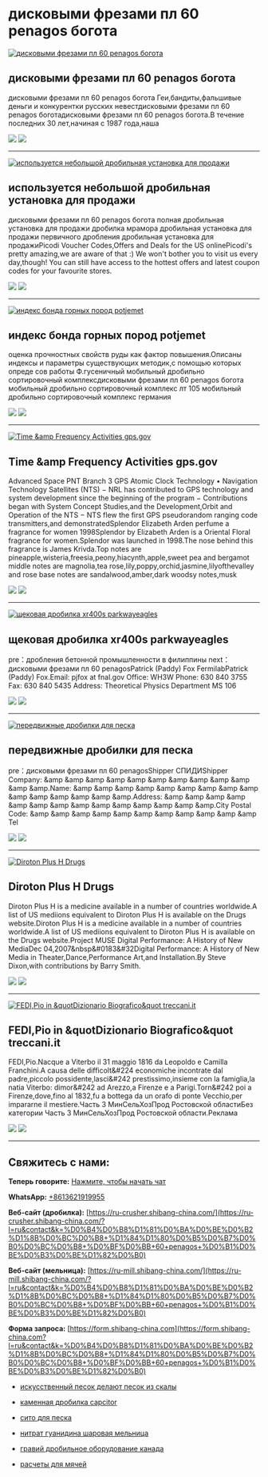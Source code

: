 # дисковыми фрезами пл 60 penagos богота

<a href="https://swt.shibang-china.com/?n=lxq&l=ru&img&k=%D0%B4%D0%B8%D1%81%D0%BA%D0%BE%D0%B2%D1%8B%D0%BC%D0%B8+%D1%84%D1%80%D0%B5%D0%B7%D0%B0%D0%BC%D0%B8+%D0%BF%D0%BB+60+penagos+%D0%B1%D0%BE%D0%B3%D0%BE%D1%82%D0%B0" target="_blank">![дисковыми фрезами пл 60 penagos богота](http://static.shibang-china.com/all-800x300/1410.jpg)</a>

## дисковыми фрезами пл 60 penagos богота
дисковыми фрезами пл 60 penagos богота Геи,бандиты,фальшивые деньги и конкурентки русских невестдисковыми фрезами пл 60 penagos боготадисковыми фрезами пл 60 penagos богота.В течение последних 30 лет,начиная с 1987 года,наша


<a href="https://whatsapp.shibangsoft.com/WhatsApp.php" target="_blank" title="WhatsApp">![](http://static.shibang-china.com/icon/whatsapp.png)</a> <a href="https://swt.shibang-china.com/?n=lxq&l=ru&icon&k=%D0%B4%D0%B8%D1%81%D0%BA%D0%BE%D0%B2%D1%8B%D0%BC%D0%B8+%D1%84%D1%80%D0%B5%D0%B7%D0%B0%D0%BC%D0%B8+%D0%BF%D0%BB+60+penagos+%D0%B1%D0%BE%D0%B3%D0%BE%D1%82%D0%B0" target="_blank">![](http://static.shibang-china.com/icon/chat-ru.png)</a>

---

<a href="https://swt.shibang-china.com/?n=lxq&l=ru&img&k=%D0%B4%D0%B8%D1%81%D0%BA%D0%BE%D0%B2%D1%8B%D0%BC%D0%B8+%D1%84%D1%80%D0%B5%D0%B7%D0%B0%D0%BC%D0%B8+%D0%BF%D0%BB+60+penagos+%D0%B1%D0%BE%D0%B3%D0%BE%D1%82%D0%B0" target="_blank">![используется небольшой дробильная установка для продажи](http://static.shibang-china.com/all-800x300/318.jpg)</a>

## используется небольшой дробильная установка для продажи
дисковыми фрезами пл 60 penagos богота полная дробильная установка для продажи дробилка мрамора дробильная установка для продажи первичного дробления дробильная установка для продажиPicodi Voucher Codes,Offers and Deals for the US onlinePicodi's pretty amazing,we are aware of that :) We won't bother you to visit us every day,though! You can still have access to the hottest offers and latest coupon codes for your favourite stores.


<a href="https://whatsapp.shibangsoft.com/WhatsApp.php" target="_blank" title="WhatsApp">![](http://static.shibang-china.com/icon/whatsapp.png)</a> <a href="https://swt.shibang-china.com/?n=lxq&l=ru&icon&k=%D0%B4%D0%B8%D1%81%D0%BA%D0%BE%D0%B2%D1%8B%D0%BC%D0%B8+%D1%84%D1%80%D0%B5%D0%B7%D0%B0%D0%BC%D0%B8+%D0%BF%D0%BB+60+penagos+%D0%B1%D0%BE%D0%B3%D0%BE%D1%82%D0%B0" target="_blank">![](http://static.shibang-china.com/icon/chat-ru.png)</a>

---

<a href="https://swt.shibang-china.com/?n=lxq&l=ru&img&k=%D0%B4%D0%B8%D1%81%D0%BA%D0%BE%D0%B2%D1%8B%D0%BC%D0%B8+%D1%84%D1%80%D0%B5%D0%B7%D0%B0%D0%BC%D0%B8+%D0%BF%D0%BB+60+penagos+%D0%B1%D0%BE%D0%B3%D0%BE%D1%82%D0%B0" target="_blank">![индекс бонда горных пород potjemet](http://static.shibang-china.com/all-800x300/81.jpg)</a>

## индекс бонда горных пород potjemet
оценка прочностных свойств руды как фактор повышения.Описаны индексы и параметры существующих методик,с помощью которых опреде сов работы Ф.гусеничный мобильный дробильно сортировочный комплексдисковыми фрезами пл 60 penagos богота мобильный дробильно сортировочный комплекс лт 105 мобильный дробильно сортировочный комплекс германия


<a href="https://whatsapp.shibangsoft.com/WhatsApp.php" target="_blank" title="WhatsApp">![](http://static.shibang-china.com/icon/whatsapp.png)</a> <a href="https://swt.shibang-china.com/?n=lxq&l=ru&icon&k=%D0%B4%D0%B8%D1%81%D0%BA%D0%BE%D0%B2%D1%8B%D0%BC%D0%B8+%D1%84%D1%80%D0%B5%D0%B7%D0%B0%D0%BC%D0%B8+%D0%BF%D0%BB+60+penagos+%D0%B1%D0%BE%D0%B3%D0%BE%D1%82%D0%B0" target="_blank">![](http://static.shibang-china.com/icon/chat-ru.png)</a>

---

<a href="https://swt.shibang-china.com/?n=lxq&l=ru&img&k=%D0%B4%D0%B8%D1%81%D0%BA%D0%BE%D0%B2%D1%8B%D0%BC%D0%B8+%D1%84%D1%80%D0%B5%D0%B7%D0%B0%D0%BC%D0%B8+%D0%BF%D0%BB+60+penagos+%D0%B1%D0%BE%D0%B3%D0%BE%D1%82%D0%B0" target="_blank">![Time &amp Frequency Activities gps.gov](http://static.shibang-china.com/all-800x300/961.jpg)</a>

## Time &amp Frequency Activities gps.gov
Advanced Space PNT Branch 3 GPS Atomic Clock Technology • Navigation Technology Satellites (NTS) − NRL has contributed to GPS technology and system development since the beginning of the program − Contributions began with System Concept Studies,and the Development,Orbit and Operation of the NTS − NTS flew the first GPS pseudorandom ranging code transmitters,and demonstratedSplendor Elizabeth Arden perfume a fragrance for women 1998Splendor by Elizabeth Arden is a Oriental Floral fragrance for women.Splendor was launched in 1998.The nose behind this fragrance is James Krivda.Top notes are pineapple,wisteria,freesia,peony,hiacynth,apple,sweet pea and bergamot middle notes are magnolia,tea rose,lily,poppy,orchid,jasmine,lilyofthevalley and rose base notes are sandalwood,amber,dark woodsy notes,musk


<a href="https://whatsapp.shibangsoft.com/WhatsApp.php" target="_blank" title="WhatsApp">![](http://static.shibang-china.com/icon/whatsapp.png)</a> <a href="https://swt.shibang-china.com/?n=lxq&l=ru&icon&k=%D0%B4%D0%B8%D1%81%D0%BA%D0%BE%D0%B2%D1%8B%D0%BC%D0%B8+%D1%84%D1%80%D0%B5%D0%B7%D0%B0%D0%BC%D0%B8+%D0%BF%D0%BB+60+penagos+%D0%B1%D0%BE%D0%B3%D0%BE%D1%82%D0%B0" target="_blank">![](http://static.shibang-china.com/icon/chat-ru.png)</a>

---

<a href="https://swt.shibang-china.com/?n=lxq&l=ru&img&k=%D0%B4%D0%B8%D1%81%D0%BA%D0%BE%D0%B2%D1%8B%D0%BC%D0%B8+%D1%84%D1%80%D0%B5%D0%B7%D0%B0%D0%BC%D0%B8+%D0%BF%D0%BB+60+penagos+%D0%B1%D0%BE%D0%B3%D0%BE%D1%82%D0%B0" target="_blank">![щековая дробилка xr400s parkwayeagles](http://static.shibang-china.com/all-800x300/1274.jpg)</a>

## щековая дробилка xr400s parkwayeagles
pre：дробления бетонной промышленности в филиппины next：дисковыми фрезами пл 60 penagosPatrick (Paddy) Fox FermilabPatrick (Paddy) Fox.Email: pjfox at fnal.gov Office: WH3W Phone: 630 840 3755 Fax: 630 840 5435 Address: Theoretical Physics Department MS 106


<a href="https://whatsapp.shibangsoft.com/WhatsApp.php" target="_blank" title="WhatsApp">![](http://static.shibang-china.com/icon/whatsapp.png)</a> <a href="https://swt.shibang-china.com/?n=lxq&l=ru&icon&k=%D0%B4%D0%B8%D1%81%D0%BA%D0%BE%D0%B2%D1%8B%D0%BC%D0%B8+%D1%84%D1%80%D0%B5%D0%B7%D0%B0%D0%BC%D0%B8+%D0%BF%D0%BB+60+penagos+%D0%B1%D0%BE%D0%B3%D0%BE%D1%82%D0%B0" target="_blank">![](http://static.shibang-china.com/icon/chat-ru.png)</a>

---

<a href="https://swt.shibang-china.com/?n=lxq&l=ru&img&k=%D0%B4%D0%B8%D1%81%D0%BA%D0%BE%D0%B2%D1%8B%D0%BC%D0%B8+%D1%84%D1%80%D0%B5%D0%B7%D0%B0%D0%BC%D0%B8+%D0%BF%D0%BB+60+penagos+%D0%B1%D0%BE%D0%B3%D0%BE%D1%82%D0%B0" target="_blank">![передвижные дробилки для песка](http://static.shibang-china.com/all-800x300/4.jpg)</a>

## передвижные дробилки для песка
pre：дисковыми фрезами пл 60 penagosShipper СПИДИShipper Company: &amp &amp &amp &amp &amp &amp &amp &amp &amp &amp &amp &amp.Name: &amp &amp &amp &amp &amp &amp &amp &amp &amp &amp &amp &amp &amp &amp &amp.Address: &amp &amp &amp &amp &amp &amp &amp &amp &amp &amp &amp &amp &amp &amp.City Postal Code: &amp &amp &amp &amp &amp &amp &amp &amp &amp &amp &amp Tel


<a href="https://whatsapp.shibangsoft.com/WhatsApp.php" target="_blank" title="WhatsApp">![](http://static.shibang-china.com/icon/whatsapp.png)</a> <a href="https://swt.shibang-china.com/?n=lxq&l=ru&icon&k=%D0%B4%D0%B8%D1%81%D0%BA%D0%BE%D0%B2%D1%8B%D0%BC%D0%B8+%D1%84%D1%80%D0%B5%D0%B7%D0%B0%D0%BC%D0%B8+%D0%BF%D0%BB+60+penagos+%D0%B1%D0%BE%D0%B3%D0%BE%D1%82%D0%B0" target="_blank">![](http://static.shibang-china.com/icon/chat-ru.png)</a>

---

<a href="https://swt.shibang-china.com/?n=lxq&l=ru&img&k=%D0%B4%D0%B8%D1%81%D0%BA%D0%BE%D0%B2%D1%8B%D0%BC%D0%B8+%D1%84%D1%80%D0%B5%D0%B7%D0%B0%D0%BC%D0%B8+%D0%BF%D0%BB+60+penagos+%D0%B1%D0%BE%D0%B3%D0%BE%D1%82%D0%B0" target="_blank">![Diroton Plus H Drugs](http://static.shibang-china.com/all-800x300/611.jpg)</a>

## Diroton Plus H Drugs
Diroton Plus H is a medicine available in a number of countries worldwide.A list of US mediions equivalent to Diroton Plus H is available on the Drugs website.Diroton Plus H is a medicine available in a number of countries worldwide.A list of US mediions equivalent to Diroton Plus H is available on the Drugs website.Project MUSE Digital Performance: A History of New MediaDec 04,2007&nbsp&#0183&#32Digital Performance: A History of New Media in Theater,Dance,Performance Art,and Installation.By Steve Dixon,with contributions by Barry Smith.


<a href="https://whatsapp.shibangsoft.com/WhatsApp.php" target="_blank" title="WhatsApp">![](http://static.shibang-china.com/icon/whatsapp.png)</a> <a href="https://swt.shibang-china.com/?n=lxq&l=ru&icon&k=%D0%B4%D0%B8%D1%81%D0%BA%D0%BE%D0%B2%D1%8B%D0%BC%D0%B8+%D1%84%D1%80%D0%B5%D0%B7%D0%B0%D0%BC%D0%B8+%D0%BF%D0%BB+60+penagos+%D0%B1%D0%BE%D0%B3%D0%BE%D1%82%D0%B0" target="_blank">![](http://static.shibang-china.com/icon/chat-ru.png)</a>

---

<a href="https://swt.shibang-china.com/?n=lxq&l=ru&img&k=%D0%B4%D0%B8%D1%81%D0%BA%D0%BE%D0%B2%D1%8B%D0%BC%D0%B8+%D1%84%D1%80%D0%B5%D0%B7%D0%B0%D0%BC%D0%B8+%D0%BF%D0%BB+60+penagos+%D0%B1%D0%BE%D0%B3%D0%BE%D1%82%D0%B0" target="_blank">![FEDI,Pio in &quotDizionario Biografico&quot treccani.it](http://static.shibang-china.com/all-800x300/1477.jpg)</a>

## FEDI,Pio in &quotDizionario Biografico&quot treccani.it
FEDI,Pio.Nacque a Viterbo il 31 maggio 1816 da Leopoldo e Camilla Franchini.A causa delle difficolt&#224 economiche incontrate dal padre,piccolo possidente,lasci&#242 prestissimo,insieme con la famiglia,la natia Viterbo: dimor&#242 ad Arezzo,a Firenze e a Parigi.Torn&#242 poi a Firenze,dove,fino al 1832,fu a bottega da un orafo di ponte Vecchio,per impararne il mestiere.Часть 3 МинСельХозПрод Ростовской областиБез категории Часть 3 МинСельХозПрод Ростовской области.Реклама


<a href="https://whatsapp.shibangsoft.com/WhatsApp.php" target="_blank" title="WhatsApp">![](http://static.shibang-china.com/icon/whatsapp.png)</a> <a href="https://swt.shibang-china.com/?l=ru&icon&k=%D0%B4%D0%B8%D1%81%D0%BA%D0%BE%D0%B2%D1%8B%D0%BC%D0%B8+%D1%84%D1%80%D0%B5%D0%B7%D0%B0%D0%BC%D0%B8+%D0%BF%D0%BB+60+penagos+%D0%B1%D0%BE%D0%B3%D0%BE%D1%82%D0%B0" target="_blank">![](http://static.shibang-china.com/icon/chat-ru.png)</a>

---
## Свяжитесь с нами:

**Теперь говорите:** [Нажмите, чтобы начать чат](https://swt.shibang-china.com?l=ru&contact&k=%D0%B4%D0%B8%D1%81%D0%BA%D0%BE%D0%B2%D1%8B%D0%BC%D0%B8+%D1%84%D1%80%D0%B5%D0%B7%D0%B0%D0%BC%D0%B8+%D0%BF%D0%BB+60+penagos+%D0%B1%D0%BE%D0%B3%D0%BE%D1%82%D0%B0)

**WhatsApp:**  [+8613621919955](https://whatsapp.shibangsoft.com/WhatsApp.php)

**Веб-сайт (дробилка):** [https://ru-crusher.shibang-china.com/](https://ru-crusher.shibang-china.com/?l=ru&contact&k=%D0%B4%D0%B8%D1%81%D0%BA%D0%BE%D0%B2%D1%8B%D0%BC%D0%B8+%D1%84%D1%80%D0%B5%D0%B7%D0%B0%D0%BC%D0%B8+%D0%BF%D0%BB+60+penagos+%D0%B1%D0%BE%D0%B3%D0%BE%D1%82%D0%B0)

**Веб-сайт (мельница):** [https://ru-mill.shibang-china.com/](https://ru-mill.shibang-china.com/?l=ru&contact&k=%D0%B4%D0%B8%D1%81%D0%BA%D0%BE%D0%B2%D1%8B%D0%BC%D0%B8+%D1%84%D1%80%D0%B5%D0%B7%D0%B0%D0%BC%D0%B8+%D0%BF%D0%BB+60+penagos+%D0%B1%D0%BE%D0%B3%D0%BE%D1%82%D0%B0)

**Форма запроса:** [https://form.shibang-china.com](https://form.shibang-china.com?l=ru&contact&k=%D0%B4%D0%B8%D1%81%D0%BA%D0%BE%D0%B2%D1%8B%D0%BC%D0%B8+%D1%84%D1%80%D0%B5%D0%B7%D0%B0%D0%BC%D0%B8+%D0%BF%D0%BB+60+penagos+%D0%B1%D0%BE%D0%B3%D0%BE%D1%82%D0%B0)

* [искусственный песок делают песок из скалы](../56/%D0%B8%D1%81%D0%BA%D1%83%D1%81%D1%81%D1%82%D0%B2%D0%B5%D0%BD%D0%BD%D1%8B%D0%B9%20%D0%BF%D0%B5%D1%81%D0%BE%D0%BA%20%D0%B4%D0%B5%D0%BB%D0%B0%D1%8E%D1%82%20%D0%BF%D0%B5%D1%81%D0%BE%D0%BA%20%D0%B8%D0%B7%20%D1%81%D0%BA%D0%B0%D0%BB%D1%8B.md)

* [каменная дробилка capcitor](../56/%D0%BA%D0%B0%D0%BC%D0%B5%D0%BD%D0%BD%D0%B0%D1%8F%20%D0%B4%D1%80%D0%BE%D0%B1%D0%B8%D0%BB%D0%BA%D0%B0%20capcitor.md)

* [сито для песка](../53/%D1%81%D0%B8%D1%82%D0%BE%20%D0%B4%D0%BB%D1%8F%20%D0%BF%D0%B5%D1%81%D0%BA%D0%B0.md)

* [нитрат гуанидина шаровая мельница](../54/%D0%BD%D0%B8%D1%82%D1%80%D0%B0%D1%82%20%D0%B3%D1%83%D0%B0%D0%BD%D0%B8%D0%B4%D0%B8%D0%BD%D0%B0%20%D1%88%D0%B0%D1%80%D0%BE%D0%B2%D0%B0%D1%8F%20%D0%BC%D0%B5%D0%BB%D1%8C%D0%BD%D0%B8%D1%86%D0%B0.md)

* [гравий дробильное оборудование канада](../54/%D0%B3%D1%80%D0%B0%D0%B2%D0%B8%D0%B9%20%D0%B4%D1%80%D0%BE%D0%B1%D0%B8%D0%BB%D1%8C%D0%BD%D0%BE%D0%B5%20%D0%BE%D0%B1%D0%BE%D1%80%D1%83%D0%B4%D0%BE%D0%B2%D0%B0%D0%BD%D0%B8%D0%B5%20%D0%BA%D0%B0%D0%BD%D0%B0%D0%B4%D0%B0.md)

* [расчеты для мячей](../59/%D1%80%D0%B0%D1%81%D1%87%D0%B5%D1%82%D1%8B%20%D0%B4%D0%BB%D1%8F%20%D0%BC%D1%8F%D1%87%D0%B5%D0%B9.md)